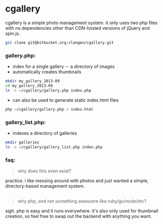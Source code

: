 cgallery
=========

cgallery is a simple photo management system. it only uses two php files with no dependencies other than  CDN-hosted versions of jQuery and spin.js.

```sh
git clone git@bitbucket.org:clangen/cgallery.git
```

### gallery.php:
- index for a single gallery -- a directory of images 
- automatically creates thumbnails

```sh
mkdir my_gallery_2013-09
cd my_gallery_2013-09
ln -s ~/cgallery/gallery.php index.php
```

- can also be used to generate static index.html files

```sh
php ~/cgallery/gallery.php > index.html
```

### gallery_list.php:
- indexes a directory of galleries

```sh
mkdir galleries
ln -s ~/cgallery/gallery_list.php index.php
```

### faq:

> why does this even exist?

practice. i like messing around with photos and just wanted a simple, directory-based management system. 
<br/><br/>

> why php, and not something awesome like ruby/go/node/etc?

*sigh*. php is easy and it runs everywhere. it's also only used for thumbnail creation, so feel free to swap out the backend with anything you want.
<br/>


